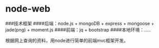 # node-web

###技术框架
####后端：node.js + mongoDB + express + mongoose + jade(png) + moment.js 
####前端：jq + bootstrap
####本地环境：.....


根据网上查询的资料，用node进行简单的前端mvc框架开发。

